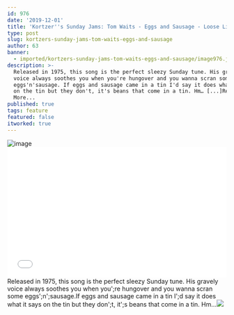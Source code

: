 ```yaml
---
id: 976
date: '2019-12-01'
title: 'Kortzer''s Sunday Jams: Tom Waits - Eggs and Sausage - Loose Lips'
type: post
slug: kortzers-sunday-jams-tom-waits-eggs-and-sausage
author: 63
banner:
  - imported/kortzers-sunday-jams-tom-waits-eggs-and-sausage/image976.jpeg
description: >-
  Released in 1975, this song is the perfect sleezy Sunday tune. His gravely
  voice always soothes you when you're hungover and you wanna scran some
  eggs'n'sausage. If eggs and sausage came in a tin I'd say it does what it says
  on the tin but they don't, it's beans that come in a tin. Hm… [...]Read
  More...
published: true
tags: feature
featured: false
itworked: true
---
```

![image](../imported/kortzers-sunday-jams-tom-waits-eggs-and-sausage/image976.jpeg)<iframe width='100%' height='300' scrolling='no' frameborder='no' allow='autoplay' src='//www.youtube.com/embed/TD0PTjPlc2g?wmode=opaque'></iframe>Released in 1975, this song is the perfect sleezy Sunday tune. His gravely voice always soothes you when you';re hungover and you wanna scran some eggs';n';sausage.If eggs and sausage came in a tin I';d say it does what it says on the tin but they don';t, it';s beans that come in a tin. Hm…![](/wp-content/uploads/live/img/wysiwyg/5de3fdfc14aee.jpg)